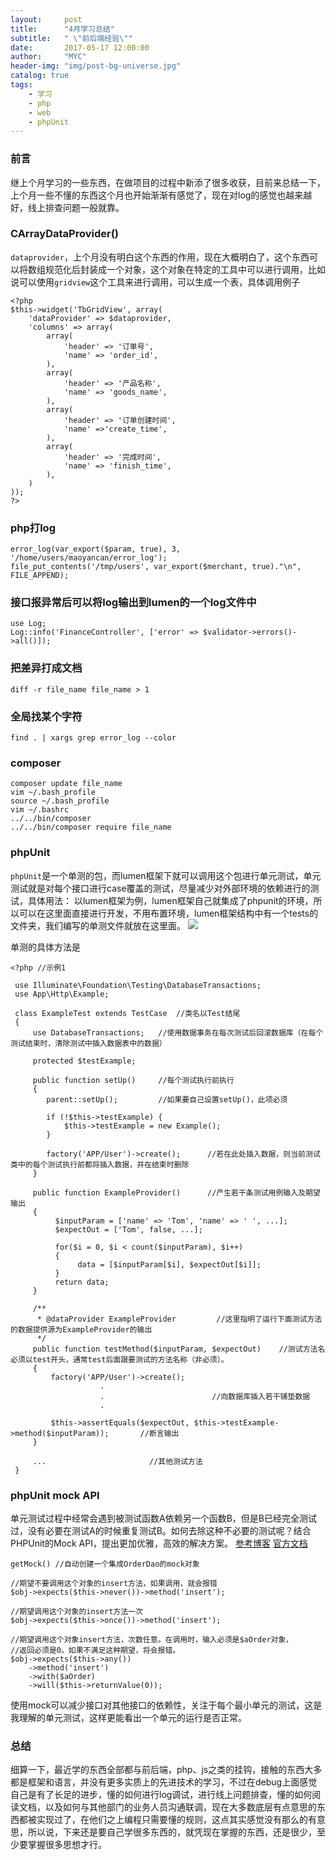 ```yaml
---
layout:     post
title:      "4月学习总结"
subtitle:   " \"前后端经验\""
date:       2017-05-17 12:00:00
author:     "MYC"
header-img: "img/post-bg-universe.jpg"
catalog: true
tags:
    - 学习 
    - php
    - web
    - phpUnit
---
```



### 前言

继上个月学习的一些东西，在做项目的过程中新添了很多收获，目前来总结一下，上个月一些不懂的东西这个月也开始渐渐有感觉了，现在对log的感觉也越来越好，线上排查问题一般就靠。

### CArrayDataProvider()

<code>dataprovider</code>，上个月没有明白这个东西的作用，现在大概明白了，这个东西可以将数组规范化后封装成一个对象，这个对象在特定的工具中可以进行调用，比如说可以使用<code>gridview</code>这个工具来进行调用，可以生成一个表，具体调用例子

	<?php
	$this->widget('TbGridView', array(
	    'dataProvider' => $dataprovider,
	    'columns' => array(
	        array(
	            'header' => '订单号',
	            'name' => 'order_id',
	        ),
	        array(
	            'header' => '产品名称',
	            'name' => 'goods_name',
	        ),
	        array(
	            'header' => '订单创建时间',
	            'name' =>'create_time',
	        ),
	        array(
	            'header' => '完成时间',
	            'name' => 'finish_time',
	        ),
	    )
	));
	?>

### php打log
	error_log(var_export($param, true), 3, '/home/users/maoyancan/error_log');
	file_put_contents('/tmp/users', var_export($merchant, true)."\n", FILE_APPEND);

### 接口报异常后可以将log输出到lumen的一个log文件中
	use Log;
	Log::info('FinanceController', ['error' => $validator->errors()->all()]);

### 把差异打成文档
	diff -r file_name file_name > 1

### 全局找某个字符
	find . | xargs grep error_log --color

### composer
	composer update file_name
	vim ~/.bash_profile
	source ~/.bash_profile
	vim ~/.bashrc 
	../../bin/composer
	../../bin/composer require file_name

### phpUnit

<code>phpUnit</code>是一个单测的包，而lumen框架下就可以调用这个包进行单元测试，单元测试就是对每个接口进行case覆盖的测试，尽量减少对外部环境的依赖进行的测试，具体用法：
以lumen框架为例，lumen框架自己就集成了phpunit的环境，所以可以在这里面直接进行开发，不用布置环境，lumen框架结构中有一个tests的文件夹，我们编写的单测文件就放在这里面。
![](http://i.imgur.com/z26lssJ.png)

单测的具体方法是

	<?php //示例1
	
	 use Illuminate\Foundation\Testing\DatabaseTransactions;
	 use App\Http\Example;
	
	 class ExampleTest extends TestCase  //类名以Test结尾
	 {
	     use DatabaseTransactions;   //使用数据事务在每次测试后回滚数据库（在每个测试结束时，清除测试中插入数据表中的数据）
	
	     protected $testExample;
	
	     public function setUp()     //每个测试执行前执行
	     {
	        parent::setUp();         //如果要自己设置setUp()，此项必须
	
	        if (!$this->testExample) {
	            $this->testExample = new Example();
	        }
	
	        factory('APP/User')->create();      //若在此处插入数据，则当前测试类中的每个测试执行前都将插入数据，并在结束时删除
	     }
	
	     public function ExampleProvider()      //产生若干条测试用例输入及期望输出
	     {
	          $inputParam = ['name' => 'Tom', 'name' => ' ', ...];
	          $expectOut = ['Tom', false, ...];
	
	          for($i = 0, $i < count($inputParam), $i++)
	          {
	               data = [$inputParam[$i], $expectOut[$i]];
	          }
	          return data;
	     }
	
	     /**
	      * @dataProvider ExampleProvider         //这里指明了运行下面测试方法的数据提供源为ExampleProvider的输出
	      */
	     public function testMethod($inputParam, $expectOut)    //测试方法名必须以test开头，通常test后面跟要测试的方法名称（非必须）。
	     {
	         factory('APP/User')->create();
	                    .
	                    .                        //向数据库插入若干铺垫数据
	                    .
	
	         $this->assertEquals($expectOut, $this->testExample->method($inputParam));       //断言输出
	     }
	
	     ...                       //其他测试方法
	 }

### phpUnit mock API

单元测试过程中经常会遇到被测试函数A依赖另一个函数B，但是B已经完全测试过，没有必要在测试A的时候重复测试B。如何去除这种不必要的测试呢？结合PHPUnit的Mock API，提出更加优雅，高效的解决方案。
[参考博客](http://www.cnblogs.com/bourneli/archive/2012/06/29/2570440.html)
[官方文档](https://phpunit.de/manual/current/zh_cn/test-doubles.html#test-doubles.mock-objects)

	getMock() //自动创建一个集成OrderDao的mock对象

	//期望不要调用这个对象的insert方法，如果调用，就会报错
	$obj->expects($this->never())->method('insert');

	//期望调用这个对象的insert方法一次
	$obj->expects($this->once())->method('insert');

	//期望调用这个对象insert方法，次数任意。在调用时，输入必须是$aOrder对象，
    //返回必须是0。如果不满足这种期望，将会报错。
	$obj->expects($this->any())
	    ->method('insert')
	    ->with($aOrder)
	    ->will($this->returnValue(0));

使用mock可以减少接口对其他接口的依赖性，关注于每个最小单元的测试，这是我理解的单元测试，这样更能看出一个单元的运行是否正常。

### 总结

细算一下，最近学的东西全部都与前后端，php、js之类的挂钩，接触的东西大多都是框架和语言，并没有更多实质上的先进技术的学习，不过在debug上面感觉自己是有了长足的进步，懂的如何进行log调试，进行线上问题排查，懂的如何阅读文档，以及如何与其他部门的业务人员沟通联调，现在大多数底层有点意思的东西都被实现过了，在他们之上编程只需要懂的规则，这点其实感觉没有那么的有意思，所以说，下来还是要自己学很多东西的，就凭现在掌握的东西，还是很少，至少要掌握很多思想才行。